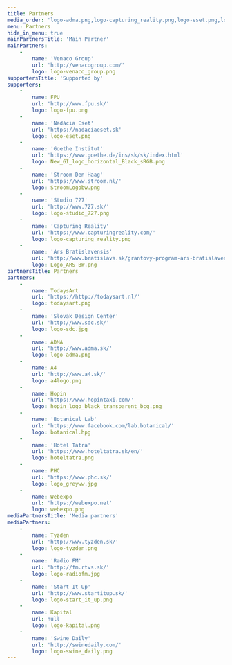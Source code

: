 ```yaml
---
title: Partners
media_order: 'logo-adma.png,logo-capturing_reality.png,logo-eset.png,logo-fpu.png,logo-kapital.png,logo-radiofm.jpg,logo-sdc.jpg,logo-start_it_up.png,logo-start_it_up.svg,logo-studio_727.png,logo-swine_daily.png,logo-tyzden.png,logo-venaco_group.png,New_GI_logo_horizontal_Black_sRGB.png,todaysart.png,Logo_ARS-BW.png,hopin_logo_black_transparent_bcg.png'
menu: Partners
hide_in_menu: true
mainPartnersTitle: 'Main Partner'
mainPartners:
    -
        name: 'Venaco Group'
        url: 'http://venacogroup.com/'
        logo: logo-venaco_group.png
supportersTitle: 'Supported by'
supporters:
    -
        name: FPU
        url: 'http://www.fpu.sk/'
        logo: logo-fpu.png
    -
        name: 'Nadácia Eset'
        url: 'https://nadaciaeset.sk'
        logo: logo-eset.png
    -
        name: 'Goethe Institut'
        url: 'https://www.goethe.de/ins/sk/sk/index.html'
        logo: New_GI_logo_horizontal_Black_sRGB.png
    -
        name: 'Stroom Den Haag'
        url: 'https://www.stroom.nl/'
        logo: StroomLogobw.png
    -
        name: 'Studio 727'
        url: 'http://www.727.sk/'
        logo: logo-studio_727.png
    -
        name: 'Capturing Reality'
        url: 'https://www.capturingreality.com/'
        logo: logo-capturing_reality.png
    -
        name: 'Ars Bratislavensis'
        url: 'http://www.bratislava.sk/grantovy-program-ars-bratislavensis'
        logo: Logo_ARS-BW.png
partnersTitle: Partners
partners:
    -
        name: TodaysArt
        url: 'https://http://todaysart.nl/'
        logo: todaysart.png
    -
        name: 'Slovak Design Center'
        url: 'http://www.sdc.sk/'
        logo: logo-sdc.jpg
    -
        name: ADMA
        url: 'http://www.adma.sk/'
        logo: logo-adma.png
    -
        name: A4
        url: 'http://www.a4.sk/'
        logo: a4logo.png
    -
        name: Hopin
        url: 'https://www.hopintaxi.com/'
        logo: hopin_logo_black_transparent_bcg.png
    -
        name: 'Botanical Lab'
        url: 'https://www.facebook.com/lab.botanical/'
        logo: botanical.hpg
    -
        name: 'Hotel Tatra'
        url: 'https://www.hoteltatra.sk/en/'
        logo: hoteltatra.png
    -
        name: PHC
        url: 'https://www.phc.sk/'
        logo: logo_greyww.jpg
    -
        name: Webexpo
        url: 'https://webexpo.net'
        logo: webexpo.png
mediaPartnersTitle: 'Media partners'
mediaPartners:
    -
        name: Tyzden
        url: 'http://www.tyzden.sk/'
        logo: logo-tyzden.png
    -
        name: 'Radio FM'
        url: 'http://fm.rtvs.sk/'
        logo: logo-radiofm.jpg
    -
        name: 'Start It Up'
        url: 'http://www.startitup.sk/'
        logo: logo-start_it_up.png
    -
        name: Kapital
        url: null
        logo: logo-kapital.png
    -
        name: 'Swine Daily'
        url: 'http://swinedaily.com/'
        logo: logo-swine_daily.png
---
```


